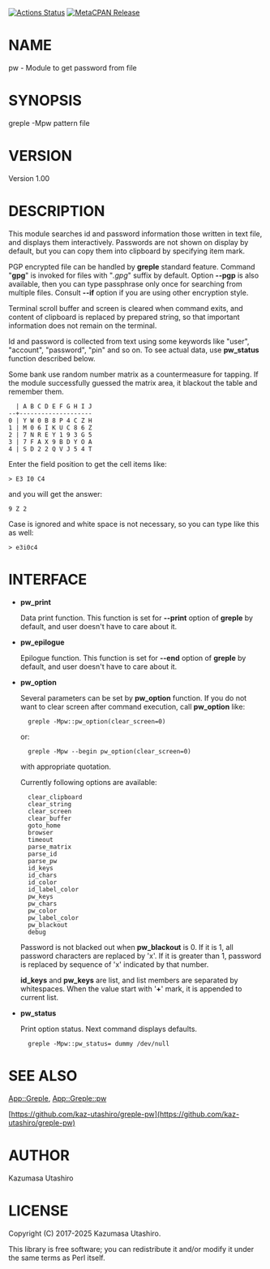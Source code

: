 [![Actions Status](https://github.com/kaz-utashiro/greple-pw/workflows/test/badge.svg)](https://github.com/kaz-utashiro/greple-pw/actions) [![MetaCPAN Release](https://badge.fury.io/pl/App-Greple-pw.svg)](https://metacpan.org/release/App-Greple-pw)
# NAME

pw - Module to get password from file

# SYNOPSIS

greple -Mpw pattern file

# VERSION

Version 1.00

# DESCRIPTION

This module searches id and password information those written in text
file, and displays them interactively.  Passwords are not shown on
display by default, but you can copy them into clipboard by specifying
item mark.

PGP encrypted file can be handled by **greple** standard feature.
Command "**gpg**" is invoked for files with "_.gpg_" suffix by
default.  Option **--pgp** is also available, then you can type
passphrase only once for searching from multiple files.  Consult
**--if** option if you are using other encryption style.

Terminal scroll buffer and screen is cleared when command exits, and
content of clipboard is replaced by prepared string, so that important
information does not remain on the terminal.

Id and password is collected from text using some keywords like
"user", "account", "password", "pin" and so on.  To see actual data,
use **pw\_status** function described below.

Some bank use random number matrix as a countermeasure for tapping.
If the module successfully guessed the matrix area, it blackout the
table and remember them.

      | A B C D E F G H I J
    --+--------------------
    0 | Y W 0 B 8 P 4 C Z H
    1 | M 0 6 I K U C 8 6 Z
    2 | 7 N R E Y 1 9 3 G 5
    3 | 7 F A X 9 B D Y O A
    4 | S D 2 2 Q V J 5 4 T

Enter the field position to get the cell items like:

    > E3 I0 C4

and you will get the answer:

    9 Z 2

Case is ignored and white space is not necessary, so you can type like
this as well:

    > e3i0c4

# INTERFACE

- **pw\_print**

    Data print function.  This function is set for **--print** option of
    **greple** by default, and user doesn't have to care about it.

- **pw\_epilogue**

    Epilogue function.  This function is set for **--end** option of
    **greple** by default, and user doesn't have to care about it.

- **pw\_option**

    Several parameters can be set by **pw\_option** function.  If you do not
    want to clear screen after command execution, call **pw\_option** like:

        greple -Mpw::pw_option(clear_screen=0)

    or:

        greple -Mpw --begin pw_option(clear_screen=0)

    with appropriate quotation.

    Currently following options are available:

        clear_clipboard
        clear_string
        clear_screen
        clear_buffer
        goto_home
        browser
        timeout
        parse_matrix
        parse_id
        parse_pw
        id_keys
        id_chars
        id_color
        id_label_color
        pw_keys
        pw_chars
        pw_color
        pw_label_color
        pw_blackout
        debug

    Password is not blacked out when **pw\_blackout** is 0.  If it is 1, all
    password characters are replaced by 'x'.  If it is greater than 1,
    password is replaced by sequence of 'x' indicated by that number.

    **id\_keys** and **pw\_keys** are list, and list members are separated by
    whitespaces.  When the value start with '**+**' mark, it is appended to
    current list.

- **pw\_status**

    Print option status.  Next command displays defaults.

        greple -Mpw::pw_status= dummy /dev/null

# SEE ALSO

[App::Greple](https://metacpan.org/pod/App%3A%3AGreple), [App::Greple::pw](https://metacpan.org/pod/App%3A%3AGreple%3A%3Apw)

[https://github.com/kaz-utashiro/greple-pw](https://github.com/kaz-utashiro/greple-pw)

# AUTHOR

Kazumasa Utashiro

# LICENSE

Copyright (C) 2017-2025 Kazumasa Utashiro.

This library is free software; you can redistribute it and/or modify
it under the same terms as Perl itself.
